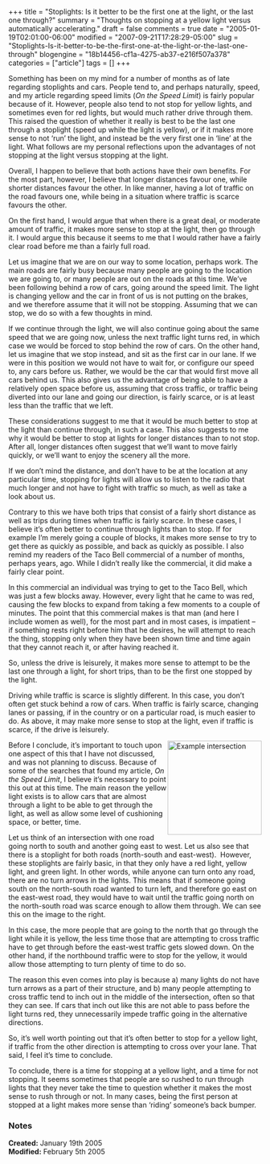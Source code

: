 +++
title = "Stoplights: Is it better to be the first one at the light, or the last one through?"
summary = "Thoughts on stopping at a yellow light versus automatically accelerating."
draft = false
comments = true
date = "2005-01-19T02:01:00-06:00"
modified = "2007-09-21T17:28:29-05:00"
slug = "Stoplights-Is-it-better-to-be-the-first-one-at-the-light-or-the-last-one-through"
blogengine = "18b14456-cf1a-4275-ab37-e216f507a378"
categories = ["article"]
tags = []
+++

<p>
Something has been on my mind for a number of months as of late regarding stoplights and cars. People tend to, and perhaps naturally, speed, and my article regarding speed limits (<em>On the Speed Limit</em>) is fairly popular because of it. However, people also tend to not stop for yellow lights, and sometimes even for red lights, but would much rather drive through them. This raised the question of whether it really is best to be the last one through a stoplight (speed up while the light is yellow), or if it makes more sense to not &lsquo;run&rsquo; the light, and instead be the very first one in &lsquo;line&rsquo; at the light. What follows are my personal reflections upon the advantages of not stopping at the light versus stopping at the light.
</p>
<p>
Overall, I happen to believe that both actions have their own benefits. For the most part, however, I believe that longer distances favour one, while shorter distances favour the other. In like manner, having a lot of traffic on the road favours one, while being in a situation where traffic is scarce favours the other.
</p>
<p>
On the first hand, I would argue that when there is a great deal, or moderate amount of traffic, it makes more sense to stop at the light, then go through it. I would argue this because it seems to me that I would rather have a fairly clear road before me than a fairly full road.
</p>
<p>
Let us imagine that we are on our way to some location, perhaps work. The main roads are fairly busy because many people are going to the location we are going to, or many people are out on the roads at this time. We&rsquo;ve been following behind a row of cars, going around the speed limit. The light is changing yellow and the car in front of us is not putting on the brakes, and we therefore assume that it will not be stopping. Assuming that we can stop, we do so with a few thoughts in mind.
</p>
<p>
If we continue through the light, we will also continue going about the same speed that we are going now, unless the next traffic light turns red, in which case we would be forced to stop behind the row of cars. On the other hand, let us imagine that we stop instead, and sit as the first car in our lane. If we were in this position we would not have to wait for, or configure our speed to, any cars before us. Rather, we would be the car that would first move all cars behind us. This also gives us the advantage of being able to have a relatively open space before us, assuming that cross traffic, or traffic being diverted into our lane and going our direction, is fairly scarce, or is at least less than the traffic that we left.
</p>
<p>
These considerations suggest to me that it would be much better to stop at the light than continue through, in such a case. This also suggests to me why it would be better to stop at lights for longer distances than to not stop. After all, longer distances often suggest that we&rsquo;ll want to move fairly quickly, or we&rsquo;ll want to enjoy the scenery all the more.
</p>
<p>
If we don&rsquo;t mind the distance, and don&rsquo;t have to be at the location at any particular time, stopping for lights will allow us to listen to the radio that much longer and not have to fight with traffic so much, as well as take a look about us.
</p>
<p>
Contrary to this we have both trips that consist of a fairly short distance as well as trips during times when traffic is fairly scarce. In these cases, I believe it&rsquo;s often better to continue through lights than to stop. If for example I&rsquo;m merely going a couple of blocks, it makes more sense to try to get there as quickly as possible, and back as quickly as possible. I also remind my readers of the Taco Bell commercial of a number of months, perhaps years, ago. While I didn&rsquo;t really like the commercial, it did make a fairly clear point.
</p>
<p>
In this commercial an individual was trying to get to the Taco Bell, which was just a few blocks away. However, every light that he came to was red, causing the few blocks to expand from taking a few moments to a couple of minutes. The point that this commercial makes is that man (and here I include women as well), for the most part and in most cases, is impatient &ndash; if something rests right before him that he desires, he will attempt to reach the thing, stopping only when they have been shown time and time again that they cannot reach it, or after having reached it.
</p>
<p>
So, unless the drive is leisurely, it makes more sense to attempt to be the last one through a light, for short trips, than to be the first one stopped by the light.
</p>
<p>
Driving while traffic is scarce is slightly different. In this case, you don&rsquo;t often get stuck behind a row of cars. When traffic is fairly scarce, changing lanes or passing, if in the country or on a particular road, is much easier to do. As above, it may make more sense to stop at the light, even if traffic is scarce, if the drive is leisurely.
</p>
<p>
<img style="width: 187px; height: 187px; float: right" src="/files/2005/stoplights_intersection.jpg" alt="Example intersection" />Before I conclude, it&rsquo;s important to touch upon one aspect of this that I have not discussed, and was not planning to discuss. Because of some of the searches that found my article, <em>On the Speed Limit</em>, I believe it&rsquo;s necessary to point this out at this time. The main reason the yellow light exists is to allow cars that are almost through a light to be able to get through the light, as well as allow some level of cushioning space, or better, time.
</p>
<p>
Let us think of an intersection with one road going north to south and another going east to west. Let us also see that there is a stoplight for both roads (north-south and east-west).&nbsp; However, these stoplights are fairly basic, in that they only have a red light, yellow light, and green light. In other words, while anyone can turn onto any road, there are no turn arrows in the lights. This means that if someone going south on the north-south road wanted to turn left, and therefore go east on the east-west road, they would have to wait until the traffic going north on the north-south road was scarce enough to allow them through. We can see this on the image to the right.
</p>
<p>
In this case, the more people that are going to the north that go through the light while it is yellow, the less time those that are attempting to cross traffic have to get through before the east-west traffic gets slowed down. On the other hand, if the northbound traffic were to stop for the yellow, it would allow those attempting to turn plenty of time to do so.
</p>
<p>
The reason this even comes into play is because a) many lights do not have turn arrows as a part of their structure, and b) many people attempting to cross traffic tend to inch out in the middle of the intersection, often so that they can see. If cars that inch out like this are not able to pass before the light turns red, they unnecessarily impede traffic going in the alternative directions.
</p>
<p>
So, it&rsquo;s well worth pointing out that it&rsquo;s often better to stop for a yellow light, if traffic from the other direction is attempting to cross over your lane. That said, I feel it&rsquo;s time to conclude.
</p>
<p>
To conclude, there is a time for stopping at a yellow light, and a time for not stopping. It seems sometimes that people are so rushed to run through lights that they never take the time to question whether it makes the most sense to rush through or not. In many cases, being the first person at stopped at a light makes more sense than &lsquo;riding&rsquo; someone&rsquo;s back bumper.
</p>
<h3>Notes</h3>
<p>
<strong>Created:</strong> January 19th 2005<br />
<strong>Modified:</strong> February 5th 2005
</p>

